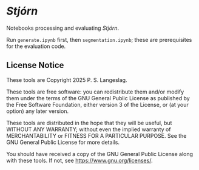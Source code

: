 # _Stjórn_

Notebooks processing and evaluating _Stjórn_.

Run `generate.ipynb` first, then `segmentation.ipynb`; these are prerequisites for the evaluation code.

## License Notice

These tools are Copyright 2025 P. S. Langeslag.

These tools are free software: you can redistribute them and/or modify them under the terms of the GNU General Public License as published by the Free Software Foundation, either version 3 of the License, or (at your option) any later version.

These tools are distributed in the hope that they will be useful, but WITHOUT ANY WARRANTY; without even the implied warranty of MERCHANTABILITY or FITNESS FOR A PARTICULAR PURPOSE. See the GNU General Public License for more details.

You should have received a copy of the GNU General Public License along with these tools. If not, see <https://www.gnu.org/licenses/>.
